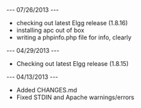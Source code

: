 --- 07/26/2013 ---

- checking out latest Elgg release (1.8.16)
- installing apc out of box
- writing a phpinfo.php file for info, clearly

--- 04/29/2013 --- 

- Checking out latest Elgg release (1.8.15)

--- 04/13/2013 --- 

- Added CHANGES.md
- Fixed STDIN and Apache warnings/errors